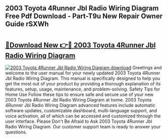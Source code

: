 ## 2003 Toyota 4Runner Jbl Radio Wiring Diagram Free Pdf Download - Part-T9u New Repair Owner Guide rSXWh

# <h2><a href="http://dfrzq8f.blite.top/?on=2003+Toyota+4Runner+Jbl+Radio+Wiring+Diagram">🔗Download New 👉🔴 2003 Toyota 4Runner Jbl Radio Wiring Diagram</a></h2>

[![2003 Toyota 4Runner Jbl Radio Wiring Diagram download](https://i.imgur.com/lujVjoI.png)](http://dfrzq8f.blite.top/?on=2003+Toyota+4Runner+Jbl+Radio+Wiring+Diagram)
Greetings and welcome to the user manual for your newly updated 2003 Toyota 4Runner Jbl Radio Wiring Diagram. This manual is specifically designed to help you get the most out of your product by providing a thorough explanation of its features, setup, usage, maintenance, and problem-solving. Safety Tips for Home Use Follow these tips to ensure safe and secure use of your new 2003 Toyota 4Runner Jbl Radio Wiring Diagram at home. 2003 Toyota 4Runner Jbl Radio Wiring Diagram advanced features include automatic software updates, customizable dashboard, multi-language support, and voice activation, all of which can be accessed and customized through the user interface. Please Don't Be Afraid to Ask 2003 Toyota 4Runner Jbl Radio Wiring Diagram. Our customer support team is ready to answer your questions.
